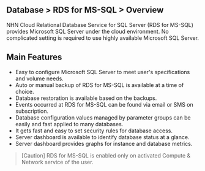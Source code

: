## Database > RDS for MS-SQL > Overview

NHN Cloud Relational Database Service for SQL Server (RDS for MS-SQL) provides Microsoft SQL Server under the cloud environment.
No complicated setting is required to use highly available Microsoft SQL Server.

## Main Features

* Easy to configure Microsoft SQL Server to meet user's specifications and volume needs.
* Auto or manual backup of RDS for MS-SQL is available at a time of choice.
* Database restoration is available based on the backups.
* Events occurred at RDS for MS-SQL can be found via email or SMS on subscription.
* Database configuration values managed by parameter groups can be easily and fast applied to many databases.
* It gets fast and easy to set security rules for database access.
* Server dashboard is available to identify database status at a glance.
* Server dashboard provides graphs for instance and database metrics.

> [Caution]
> RDS for MS-SQL is enabled only on activated Compute & Network service of the user. 
